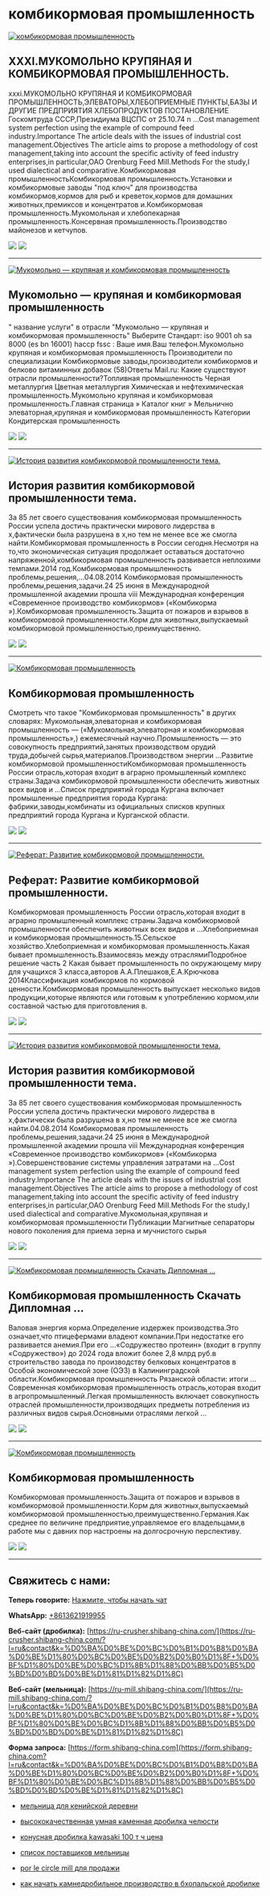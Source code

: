 # комбикормовая промышленность

<a href="https://swt.shibang-china.com/?l=ru&img&k=%D0%BA%D0%BE%D0%BC%D0%B1%D0%B8%D0%BA%D0%BE%D1%80%D0%BC%D0%BE%D0%B2%D0%B0%D1%8F+%D0%BF%D1%80%D0%BE%D0%BC%D1%8B%D1%88%D0%BB%D0%B5%D0%BD%D0%BD%D0%BE%D1%81%D1%82%D1%8C" target="_blank">![комбикормовая промышленность](http://static.shibang-china.com/all-800x300/37.jpg)</a>

## XXXI.МУКОМОЛЬНО КРУПЯНАЯ И КОМБИКОРМОВАЯ ПРОМЫШЛЕННОСТЬ.
xxxi.МУКОМОЛЬНО КРУПЯНАЯ И КОМБИКОРМОВАЯ ПРОМЫШЛЕННОСТЬ,ЭЛЕВАТОРЫ,ХЛЕБОПРИЕМНЫЕ ПУНКТЫ,БАЗЫ И ДРУГИЕ ПРЕДПРИЯТИЯ ХЛЕБОПРОДУКТОВ ПОСТАНОВЛЕНИЕ Госкомтруда СССР,Президиума ВЦСПС от 25.10.74 n …Cost management system perfection using the example of compound feed industry.Importance The article deals with the issues of industrial cost management.Objectives The article aims to propose a methodology of cost management,taking into account the specific activity of feed industry enterprises,in particular,OAO Orenburg Feed Mill.Methods For the study,I used dialectical and comparative.Комбикормовая промышленностьКомбикормовая промышленность.Установки и комбикормовые заводы &quot;под ключ&quot; для производства комбикормов,кормов для рыб и креветок,кормов для домашних животных,премиксов и концентратов и.Комбикормовая промышленность.Мукомольная и хлебопекарная промышленность.Консервная промышленность.Производство майонезов и кетчупов.


<a href="https://whatsapp.shibangsoft.com/WhatsApp.php" target="_blank" title="WhatsApp">![](http://static.shibang-china.com/icon/whatsapp.png)</a> <a href="https://swt.shibang-china.com/?l=ru&icon&k=%D0%BA%D0%BE%D0%BC%D0%B1%D0%B8%D0%BA%D0%BE%D1%80%D0%BC%D0%BE%D0%B2%D0%B0%D1%8F+%D0%BF%D1%80%D0%BE%D0%BC%D1%8B%D1%88%D0%BB%D0%B5%D0%BD%D0%BD%D0%BE%D1%81%D1%82%D1%8C" target="_blank">![](http://static.shibang-china.com/icon/chat-ru.png)</a>

---

<a href="https://swt.shibang-china.com/?l=ru&img&k=%D0%BA%D0%BE%D0%BC%D0%B1%D0%B8%D0%BA%D0%BE%D1%80%D0%BC%D0%BE%D0%B2%D0%B0%D1%8F+%D0%BF%D1%80%D0%BE%D0%BC%D1%8B%D1%88%D0%BB%D0%B5%D0%BD%D0%BD%D0%BE%D1%81%D1%82%D1%8C" target="_blank">![Мукомольно — крупяная и комбикормовая промышленность](http://static.shibang-china.com/all-800x300/1063.jpg)</a>

## Мукомольно — крупяная и комбикормовая промышленность
&quot; название услуги&quot; в отрасли &quot;Мукомольно — крупяная и комбикормовая промышленность&quot; Выберите Стандарт: iso 9001 oh sa 8000 (es bn 16001) haccp fssc : Ваше имя.Ваш телефон.Мукомольно крупяная и комбикормовая промышленность Производители по специализации Комбикормовые заводы,производители комбикормов и белково витаминных добавок (58)Ответы Mail.ru: Какие существуют отрасли промышленности?Топливная промышленность Черная металлургия Цветная металлургия Химическая и нефтехимическая промышленность.Мукомольно крупяная и комбикормовая промышленность.Главная страница &#187; Каталог книг &#187; Мельнично элеваторная,крупяная и комбикормовая промышленность Категории Кондитерская промышленность


<a href="https://whatsapp.shibangsoft.com/WhatsApp.php" target="_blank" title="WhatsApp">![](http://static.shibang-china.com/icon/whatsapp.png)</a> <a href="https://swt.shibang-china.com/?l=ru&icon&k=%D0%BA%D0%BE%D0%BC%D0%B1%D0%B8%D0%BA%D0%BE%D1%80%D0%BC%D0%BE%D0%B2%D0%B0%D1%8F+%D0%BF%D1%80%D0%BE%D0%BC%D1%8B%D1%88%D0%BB%D0%B5%D0%BD%D0%BD%D0%BE%D1%81%D1%82%D1%8C" target="_blank">![](http://static.shibang-china.com/icon/chat-ru.png)</a>

---

<a href="https://swt.shibang-china.com/?l=ru&img&k=%D0%BA%D0%BE%D0%BC%D0%B1%D0%B8%D0%BA%D0%BE%D1%80%D0%BC%D0%BE%D0%B2%D0%B0%D1%8F+%D0%BF%D1%80%D0%BE%D0%BC%D1%8B%D1%88%D0%BB%D0%B5%D0%BD%D0%BD%D0%BE%D1%81%D1%82%D1%8C" target="_blank">![История развития комбикормовой промышленности тема.](http://static.shibang-china.com/all-800x300/74.jpg)</a>

## История развития комбикормовой промышленности тема.
За 85 лет своего существования комбикормовая промышленность России успела достичь практически мирового лидерства в х,фактически была разрушена в х,но тем не менее все же смогла найти.Комбикормовая промышленность в России сегодня.Несмотря на то,что экономическая ситуация продолжает оставаться достаточно напряженной,комбикормовая промышленность развивается неплохими темпами.2014 год.Комбикормовая промышленность проблемы,решения,…04.08.2014 Комбикормовая промышленность проблемы,решения,задачи.24 25 июня в Международной промышленной академии прошла viii Международная конференция &#171;Современное производство комбикормов&#187; (&#171;Комбикорма &#187;).Комбикормовая промышленность.Защита от пожаров и взрывов в комбикормовой промышленности.Корм для животных,выпускаемый комбикормовой промышленностью,преимущественно.


<a href="https://whatsapp.shibangsoft.com/WhatsApp.php" target="_blank" title="WhatsApp">![](http://static.shibang-china.com/icon/whatsapp.png)</a> <a href="https://swt.shibang-china.com/?l=ru&icon&k=%D0%BA%D0%BE%D0%BC%D0%B1%D0%B8%D0%BA%D0%BE%D1%80%D0%BC%D0%BE%D0%B2%D0%B0%D1%8F+%D0%BF%D1%80%D0%BE%D0%BC%D1%8B%D1%88%D0%BB%D0%B5%D0%BD%D0%BD%D0%BE%D1%81%D1%82%D1%8C" target="_blank">![](http://static.shibang-china.com/icon/chat-ru.png)</a>

---

<a href="https://swt.shibang-china.com/?l=ru&img&k=%D0%BA%D0%BE%D0%BC%D0%B1%D0%B8%D0%BA%D0%BE%D1%80%D0%BC%D0%BE%D0%B2%D0%B0%D1%8F+%D0%BF%D1%80%D0%BE%D0%BC%D1%8B%D1%88%D0%BB%D0%B5%D0%BD%D0%BD%D0%BE%D1%81%D1%82%D1%8C" target="_blank">![Комбикормовая промышленность](http://static.shibang-china.com/all-800x300/317.jpg)</a>

## Комбикормовая промышленность
Смотреть что такое &quot;Комбикормовая промышленность&quot; в других словарях: Мукомольная,элеваторная и комбикормовая промышленность — (&#171;Мукомольная,элеваторная и комбикормовая промышленность&#187;,) ежемесячный научно.Промышленность — это совокупность предприятий,занятых производством орудий труда,добычей сырья,материалов.Производством энергии …Развитие комбикормовой промышленностиКомбикормовая промышленность России отрасль,которая входит в аграрно промышленный комплекс страны.Задача комбикормовой промышленности обеспечить животных всех видов и …Список предприятий города Кургана включает промышленные предприятия города Кургана: фабрики,заводы,комбинаты из официальных списков крупных предприятий города Кургана и Курганской области.


<a href="https://whatsapp.shibangsoft.com/WhatsApp.php" target="_blank" title="WhatsApp">![](http://static.shibang-china.com/icon/whatsapp.png)</a> <a href="https://swt.shibang-china.com/?l=ru&icon&k=%D0%BA%D0%BE%D0%BC%D0%B1%D0%B8%D0%BA%D0%BE%D1%80%D0%BC%D0%BE%D0%B2%D0%B0%D1%8F+%D0%BF%D1%80%D0%BE%D0%BC%D1%8B%D1%88%D0%BB%D0%B5%D0%BD%D0%BD%D0%BE%D1%81%D1%82%D1%8C" target="_blank">![](http://static.shibang-china.com/icon/chat-ru.png)</a>

---

<a href="https://swt.shibang-china.com/?l=ru&img&k=%D0%BA%D0%BE%D0%BC%D0%B1%D0%B8%D0%BA%D0%BE%D1%80%D0%BC%D0%BE%D0%B2%D0%B0%D1%8F+%D0%BF%D1%80%D0%BE%D0%BC%D1%8B%D1%88%D0%BB%D0%B5%D0%BD%D0%BD%D0%BE%D1%81%D1%82%D1%8C" target="_blank">![Реферат: Развитие комбикормовой промышленности.](http://static.shibang-china.com/all-800x300/1333.jpg)</a>

## Реферат: Развитие комбикормовой промышленности.
Комбикормовая промышленность России отрасль,которая входит в аграрно промышленный комплекс страны.Задача комбикормовой промышленности обеспечить животных всех видов и …Хлебоприемная и комбикормовая промышленность.15.Сельское хозяйство.Хлебоприемная и комбикормовая промышленность.Какая бывает промышленность.Взаимосвязь между отраслямиПодробное решение часть 2 Какая бывает промышленность по окружающему миру для учащихся 3 класса,авторов А.А.Плешаков,Е.А.Крючкова 2014Классификация комбикормов по кормовой ценности.Комбикормовая промышленность выпускает несколько видов продукции,которые являются или готовым к употреблению кормом,или составной частью для приготовления в.


<a href="https://whatsapp.shibangsoft.com/WhatsApp.php" target="_blank" title="WhatsApp">![](http://static.shibang-china.com/icon/whatsapp.png)</a> <a href="https://swt.shibang-china.com/?l=ru&icon&k=%D0%BA%D0%BE%D0%BC%D0%B1%D0%B8%D0%BA%D0%BE%D1%80%D0%BC%D0%BE%D0%B2%D0%B0%D1%8F+%D0%BF%D1%80%D0%BE%D0%BC%D1%8B%D1%88%D0%BB%D0%B5%D0%BD%D0%BD%D0%BE%D1%81%D1%82%D1%8C" target="_blank">![](http://static.shibang-china.com/icon/chat-ru.png)</a>

---

<a href="https://swt.shibang-china.com/?l=ru&img&k=%D0%BA%D0%BE%D0%BC%D0%B1%D0%B8%D0%BA%D0%BE%D1%80%D0%BC%D0%BE%D0%B2%D0%B0%D1%8F+%D0%BF%D1%80%D0%BE%D0%BC%D1%8B%D1%88%D0%BB%D0%B5%D0%BD%D0%BD%D0%BE%D1%81%D1%82%D1%8C" target="_blank">![История развития комбикормовой промышленности тема.](http://static.shibang-china.com/all-800x300/263.jpg)</a>

## История развития комбикормовой промышленности тема.
За 85 лет своего существования комбикормовая промышленность России успела достичь практически мирового лидерства в х,фактически была разрушена в х,но тем не менее все же смогла найти.04.08.2014 Комбикормовая промышленность проблемы,решения,задачи.24 25 июня в Международной промышленной академии прошла viii Международная конференция &#171;Современное производство комбикормов&#187; (&#171;Комбикорма &#187;).Совершенствование системы управления затратами на …Cost management system perfection using the example of compound feed industry.Importance The article deals with the issues of industrial cost management.Objectives The article aims to propose a methodology of cost management,taking into account the specific activity of feed industry enterprises,in particular,OAO Orenburg Feed Mill.Methods For the study,I used dialectical and comparative.Мукомольная,крупяная и комбикормовая промышленности Публикации Магнитные сепараторы нового поколения для приема зерна и мучнистого сырья


<a href="https://whatsapp.shibangsoft.com/WhatsApp.php" target="_blank" title="WhatsApp">![](http://static.shibang-china.com/icon/whatsapp.png)</a> <a href="https://swt.shibang-china.com/?l=ru&icon&k=%D0%BA%D0%BE%D0%BC%D0%B1%D0%B8%D0%BA%D0%BE%D1%80%D0%BC%D0%BE%D0%B2%D0%B0%D1%8F+%D0%BF%D1%80%D0%BE%D0%BC%D1%8B%D1%88%D0%BB%D0%B5%D0%BD%D0%BD%D0%BE%D1%81%D1%82%D1%8C" target="_blank">![](http://static.shibang-china.com/icon/chat-ru.png)</a>

---

<a href="https://swt.shibang-china.com/?l=ru&img&k=%D0%BA%D0%BE%D0%BC%D0%B1%D0%B8%D0%BA%D0%BE%D1%80%D0%BC%D0%BE%D0%B2%D0%B0%D1%8F+%D0%BF%D1%80%D0%BE%D0%BC%D1%8B%D1%88%D0%BB%D0%B5%D0%BD%D0%BD%D0%BE%D1%81%D1%82%D1%8C" target="_blank">![Комбикормовая промышленность Скачать Дипломная …](http://static.shibang-china.com/all-800x300/412.jpg)</a>

## Комбикормовая промышленность Скачать Дипломная …
Валовая энергия корма.Определение издержек производства.Это означает,что птицефермами владеют компании.При недостатке его развивается анемия.При его …&#171;Содружество протеин&#187; (входит в группу &#171;Содружество&#187;) до 2024 года вложит более 2,8 млрд руб.в строительство завода по производству белковых концентратов в Особой экономической зоне (ОЭЗ) в Калининградской области.Комбикормовая промышленность Рязанской области: итоги …Современная комбикормовая промышленность отрасль,которая входит в агропромышленный.Легкая промышленность включает совокупность отраслей промышленности,производящих предметы потребления из различных видов сырья.Основными отраслями легкой …


<a href="https://whatsapp.shibangsoft.com/WhatsApp.php" target="_blank" title="WhatsApp">![](http://static.shibang-china.com/icon/whatsapp.png)</a> <a href="https://swt.shibang-china.com/?l=ru&icon&k=%D0%BA%D0%BE%D0%BC%D0%B1%D0%B8%D0%BA%D0%BE%D1%80%D0%BC%D0%BE%D0%B2%D0%B0%D1%8F+%D0%BF%D1%80%D0%BE%D0%BC%D1%8B%D1%88%D0%BB%D0%B5%D0%BD%D0%BD%D0%BE%D1%81%D1%82%D1%8C" target="_blank">![](http://static.shibang-china.com/icon/chat-ru.png)</a>

---

<a href="https://swt.shibang-china.com/?l=ru&img&k=%D0%BA%D0%BE%D0%BC%D0%B1%D0%B8%D0%BA%D0%BE%D1%80%D0%BC%D0%BE%D0%B2%D0%B0%D1%8F+%D0%BF%D1%80%D0%BE%D0%BC%D1%8B%D1%88%D0%BB%D0%B5%D0%BD%D0%BD%D0%BE%D1%81%D1%82%D1%8C" target="_blank">![Комбикормовая промышленность](http://static.shibang-china.com/all-800x300/1122.jpg)</a>

## Комбикормовая промышленность
Комбикормовая промышленность.Защита от пожаров и взрывов в комбикормовой промышленности.Корм для животных,выпускаемый комбикормовой промышленностью,преимущественно.Германия.Как среднее по величине предприятие,управляемое его владельцами,в работе мы с давних пор настроены на долгосрочную перспективу.

<a href="https://whatsapp.shibangsoft.com/WhatsApp.php" target="_blank" title="WhatsApp">![](http://static.shibang-china.com/icon/whatsapp.png)</a> <a href="https://swt.shibang-china.com/?l=ru&icon&k=%D0%BA%D0%BE%D0%BC%D0%B1%D0%B8%D0%BA%D0%BE%D1%80%D0%BC%D0%BE%D0%B2%D0%B0%D1%8F+%D0%BF%D1%80%D0%BE%D0%BC%D1%8B%D1%88%D0%BB%D0%B5%D0%BD%D0%BD%D0%BE%D1%81%D1%82%D1%8C" target="_blank">![](http://static.shibang-china.com/icon/chat-ru.png)</a>

---
## Свяжитесь с нами:

**Теперь говорите:** [Нажмите, чтобы начать чат](https://swt.shibang-china.com?l=ru&contact&k=%D0%BA%D0%BE%D0%BC%D0%B1%D0%B8%D0%BA%D0%BE%D1%80%D0%BC%D0%BE%D0%B2%D0%B0%D1%8F+%D0%BF%D1%80%D0%BE%D0%BC%D1%8B%D1%88%D0%BB%D0%B5%D0%BD%D0%BD%D0%BE%D1%81%D1%82%D1%8C)

**WhatsApp:**  [+8613621919955](https://whatsapp.shibangsoft.com/WhatsApp.php)

**Веб-сайт (дробилка):** [https://ru-crusher.shibang-china.com/](https://ru-crusher.shibang-china.com/?l=ru&contact&k=%D0%BA%D0%BE%D0%BC%D0%B1%D0%B8%D0%BA%D0%BE%D1%80%D0%BC%D0%BE%D0%B2%D0%B0%D1%8F+%D0%BF%D1%80%D0%BE%D0%BC%D1%8B%D1%88%D0%BB%D0%B5%D0%BD%D0%BD%D0%BE%D1%81%D1%82%D1%8C)

**Веб-сайт (мельница):** [https://ru-mill.shibang-china.com/](https://ru-mill.shibang-china.com/?l=ru&contact&k=%D0%BA%D0%BE%D0%BC%D0%B1%D0%B8%D0%BA%D0%BE%D1%80%D0%BC%D0%BE%D0%B2%D0%B0%D1%8F+%D0%BF%D1%80%D0%BE%D0%BC%D1%8B%D1%88%D0%BB%D0%B5%D0%BD%D0%BD%D0%BE%D1%81%D1%82%D1%8C)

**Форма запроса:** [https://form.shibang-china.com](https://form.shibang-china.com?l=ru&contact&k=%D0%BA%D0%BE%D0%BC%D0%B1%D0%B8%D0%BA%D0%BE%D1%80%D0%BC%D0%BE%D0%B2%D0%B0%D1%8F+%D0%BF%D1%80%D0%BE%D0%BC%D1%8B%D1%88%D0%BB%D0%B5%D0%BD%D0%BD%D0%BE%D1%81%D1%82%D1%8C)

* [мельница для кенийской деревни](../121/%D0%BC%D0%B5%D0%BB%D1%8C%D0%BD%D0%B8%D1%86%D0%B0%20%D0%B4%D0%BB%D1%8F%20%D0%BA%D0%B5%D0%BD%D0%B8%D0%B9%D1%81%D0%BA%D0%BE%D0%B9%20%D0%B4%D0%B5%D1%80%D0%B5%D0%B2%D0%BD%D0%B8.md)

* [высококачественная умная каменная дробилка челюсти](../122/%D0%B2%D1%8B%D1%81%D0%BE%D0%BA%D0%BE%D0%BA%D0%B0%D1%87%D0%B5%D1%81%D1%82%D0%B2%D0%B5%D0%BD%D0%BD%D0%B0%D1%8F%20%D1%83%D0%BC%D0%BD%D0%B0%D1%8F%20%D0%BA%D0%B0%D0%BC%D0%B5%D0%BD%D0%BD%D0%B0%D1%8F%20%D0%B4%D1%80%D0%BE%D0%B1%D0%B8%D0%BB%D0%BA%D0%B0%20%D1%87%D0%B5%D0%BB%D1%8E%D1%81%D1%82%D0%B8.md)

* [конусная дробилка kawasaki 100 т ч цена](../124/%D0%BA%D0%BE%D0%BD%D1%83%D1%81%D0%BD%D0%B0%D1%8F%20%D0%B4%D1%80%D0%BE%D0%B1%D0%B8%D0%BB%D0%BA%D0%B0%20kawasaki%20100%20%D1%82%20%D1%87%20%D1%86%D0%B5%D0%BD%D0%B0.md)

* [список поставщиков мельницы](../123/%D1%81%D0%BF%D0%B8%D1%81%D0%BE%D0%BA%20%D0%BF%D0%BE%D1%81%D1%82%D0%B0%D0%B2%D1%89%D0%B8%D0%BA%D0%BE%D0%B2%20%D0%BC%D0%B5%D0%BB%D1%8C%D0%BD%D0%B8%D1%86%D1%8B.md)

* [por le circle mill для продажи](../122/por%20le%20circle%20mill%20%D0%B4%D0%BB%D1%8F%20%D0%BF%D1%80%D0%BE%D0%B4%D0%B0%D0%B6%D0%B8.md)

* [как начать камнедробильное производство в бхопальской дробилке](../123/%D0%BA%D0%B0%D0%BA%20%D0%BD%D0%B0%D1%87%D0%B0%D1%82%D1%8C%20%D0%BA%D0%B0%D0%BC%D0%BD%D0%B5%D0%B4%D1%80%D0%BE%D0%B1%D0%B8%D0%BB%D1%8C%D0%BD%D0%BE%D0%B5%20%D0%BF%D1%80%D0%BE%D0%B8%D0%B7%D0%B2%D0%BE%D0%B4%D1%81%D1%82%D0%B2%D0%BE%20%D0%B2%20%D0%B1%D1%85%D0%BE%D0%BF%D0%B0%D0%BB%D1%8C%D1%81%D0%BA%D0%BE%D0%B9%20%D0%B4%D1%80%D0%BE%D0%B1%D0%B8%D0%BB%D0%BA%D0%B5.md)